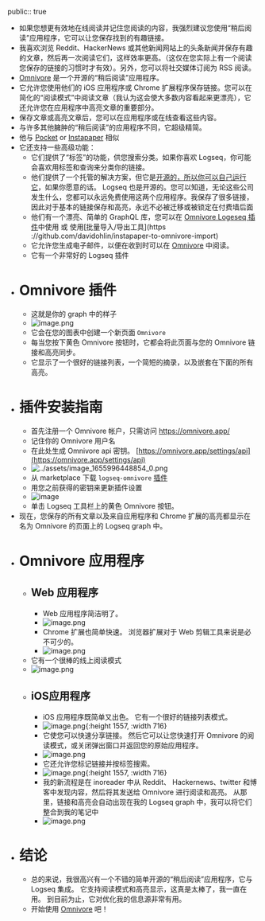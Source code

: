 public:: true

- 如果您想更有效地在线阅读并记住您阅读的内容，我强烈建议您使用“稍后阅读”应用程序，它可以让您保存找到的有趣链接。
- 我喜欢浏览 Reddit、HackerNews 或其他新闻网站上的头条新闻并保存有趣的文章，然后再一次阅读它们，这样效率更高。（这仅在您实际上有一个阅读您保存的链接的习惯时才有效）。另外，您可以将社交媒体订阅为 RSS 阅读。
- [Omnivore](https://omnivore.app/) 是一个开源的“稍后阅读”应用程序。
- 它允许您使用他们的 iOS 应用程序或 Chrome 扩展程序保存链接。您可以在简化的“阅读模式”中阅读文章（我认为这会使大多数内容看起来更漂亮），它还允许您在应用程序中高亮文章的重要部分。
- 保存文章或高亮文章后，您可以在应用程序或在线查看这些内容。
- 与许多其他臃肿的“稍后阅读”的应用程序不同，它超级精简。
- 他与 [Pocket](https://getpocket.com/en/) or [Instapaper](https://www.instapaper.com/) 相似
- 它还支持一些高级功能：
	- 它们提供了“标签”的功能，供您搜索分类。如果你喜欢 Logseq，你可能会喜欢用标签和查询来分类你的链接。
	- 他们提供了一个托管的解决方案，但它是[开源的，所以你可以自己运行它](https://github.com/omnivore-app/omnivore)，如果你愿意的话。 Logseq 也是开源的。您可以知道，无论这些公司发生什么，您都可以永远免费使用这两个应用程序。我保存了很多链接，因此对于基本的链接保存和高亮，永远不必被迁移或被锁定在付费墙后面
	- 他们有一个漂亮、简单的 GraphQL 库，您可以在 [Omnivore Logeseq 插件](https://github.com/omnivore-app/logseq-omnivore)中使用 或 使用[批量导入/导出工具](https ://github.com/davidohlin/instapaper-to-omnivore-import)
	- 它允许您生成电子邮件，以便在收到时可以在 [Omnivore](https://omnivore.app/help/newsletters) 中阅读。
	- 它有一个非常好的 Logseq 插件
- # Omnivore 插件
	- 这就是你的 graph 中的样子
	- ![image.png](../assets/image_1655996417724_0.png)
	- 它会在您的图表中创建一个新页面 `Omnivore`
	- 每当您按下黄色 Omnivore 按钮时，它都会将此页面与您的 Omnivore 链接和高亮同步。
	- 它显示了一个很好的链接列表，一个简短的摘录，以及嵌套在下面的所有高亮。
- # 插件安装指南
	- 首先注册一个 Omnivore 帐户，只需访问 https://omnivore.app/
	- 记住你的 Omnivore 用户名
	- 在此处生成 Omnivore api 密钥。 [https://omnivore.app/settings/api](https://omnivore.app/settings/api)
	- ![../assets/image_1655996448854_0.png](https://briansunter.com/graph/assets/Screen_Shot_2022-06-23_at_6.23.56_PM_1656033918928_0.png)
	- 从 marketplace 下载 `logseq-omnivore` [插件](https://github.com/omnivore-app/logseq-omnivore)
	- 用您之前获得的密钥来更新插件设置
	- ![image](https://briansunter.com/graph/assets/settings_1656034430430_0.gif)
	- 单击 Logseq 工具栏上的黄色 Omnivore 按钮。
- 现在，您保存的所有文章以及来自应用程序和 Chrome 扩展的高亮都显示在名为 Omnivore 的页面上的 Logseq graph 中。
- # Omnivore 应用程序
	- ## Web 应用程序
		- Web 应用程序简洁明了。
		- ![image.png](../assets/image_1655996464744_0.png)
		- Chrome 扩展也简单快速。 浏览器扩展对于 Web 剪辑工具来说是必不可少的。
		- ![image.png](../assets/image_1655996526621_0.png)
	- 它有一个很棒的线上阅读模式
	- ![image.png](../assets/image_1655996551751_0.png)
	- ## iOS应用程序
		- iOS 应用程序既简单又出色。 它有一个很好的链接列表模式。
		- ![image.png](../assets/image_1655996573756_0.png){:height 1557, :width 716}
		- 它使您可以快速分享链接。 然后它可以让您快速打开 Omnivore 的阅读模式，或关闭弹出窗口并返回您的原始应用程序。
		- ![image.png](../assets/image_1655996588464_0.png)
		- 它还允许您标记链接并按标签搜索。
		- ![image.png](../assets/image_1655996603073_0.png){:height 1557, :width 716}
		- 我的新流程是在 inoreader 中从 Reddit、 Hackernews、twitter 和博客中发现内容，然后将其发送给 Omnivore 进行阅读和高亮。 从那里，链接和高亮会自动出现在我的 Logseq graph 中，我可以将它们整合到我的笔记中
		- ![image.png](../assets/image_1655996615625_0.png)
- # 结论
	- 总的来说，我很高兴有一个不错的简单开源的“稍后阅读”应用程序，它与 Logseq 集成。 它支持阅读模式和高亮显示，这真是太棒了，我一直在用。 到目前为止，它对优化我的信息源非常有用。
	- 开始使用 [Omnivore](https://omnivore.app/) 吧！